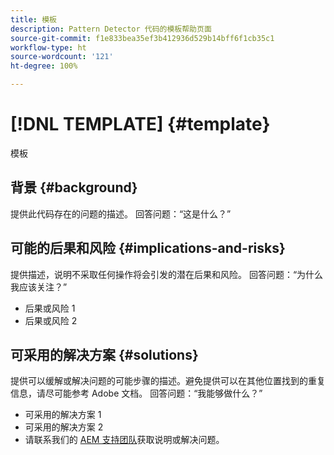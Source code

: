 ```yaml
---
title: 模板
description: Pattern Detector 代码的模板帮助页面
source-git-commit: f1e833bea35ef3b412936d529b14bff6f1cb35c1
workflow-type: ht
source-wordcount: '121'
ht-degree: 100%

---
```



# [!DNL TEMPLATE] {#template}

模板

## 背景 {#background}

提供此代码存在的问题的描述。
回答问题：“这是什么？”

## 可能的后果和风险 {#implications-and-risks}

提供描述，说明不采取任何操作将会引发的潜在后果和风险。
回答问题：“为什么我应该关注？”

* 后果或风险 1
* 后果或风险 2

## 可采用的解决方案 {#solutions}

提供可以缓解或解决问题的可能步骤的描述。避免提供可以在其他位置找到的重复信息，请尽可能参考 Adobe 文档。
回答问题：“我能够做什么？”

* 可采用的解决方案 1
* 可采用的解决方案 2
* 请联系我们的 [AEM 支持团队](https://helpx.adobe.com/cn/enterprise/using/support-for-experience-cloud.html)获取说明或解决问题。
